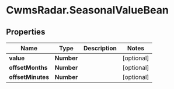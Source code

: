 # CwmsRadar.SeasonalValueBean

## Properties

Name | Type | Description | Notes
------------ | ------------- | ------------- | -------------
**value** | **Number** |  | [optional] 
**offsetMonths** | **Number** |  | [optional] 
**offsetMinutes** | **Number** |  | [optional] 


